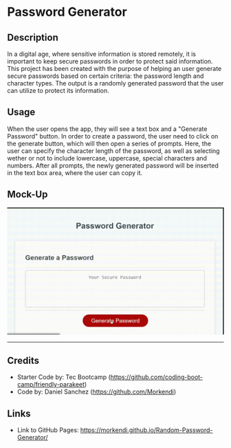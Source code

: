 # Password Generator

## Description
In a digital age, where sensitive information is stored remotely, it is important to keep secure passwords in order to protect said information. This project has been created with the purpose of helping an user generate secure passwords based on certain criteria: the password length and character types. The output is a randomly generated password that the user can utilize to protect its information.

## Usage
When the user opens the app, they will see a text box and a "Generate Password" button. In order to create a password, the user need to click on the generate button, which will then open a series of prompts. Here, the user can specify the character length of the password, as well as selecting wether or not to include lowercase, uppercase, special characters and numbers. After all prompts, the newly generated password will be inserted in the text box area, where the user can copy it.

## Mock-Up

![GIF of finished webpage](./docs/assets/media/Password-Mockup.gif)

--- 

## Credits

- Starter Code by: Tec Bootcamp (https://github.com/coding-boot-camp/friendly-parakeet)
- Code by: Daniel Sanchez (https://github.com/Morkendi)

## Links
- Link to GitHub Pages: https://morkendi.github.io/Random-Password-Generator/
